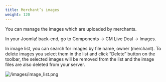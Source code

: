 ```yaml
---
title: Merchant’s images
weight: 120
---
```

You can manage the images which are uploaded by merchants.

In your Joomla! back-end, go to Components -> CM Live Deal -> Images.

In image list, you can search for images by file name, owner (merchant). To delete images you select them in the list and click “Delete” button on the toolbar, the selected images will be removed from the list and the image files are also deleted from your server.

![/images/image_list.png](/images/image_list.png)